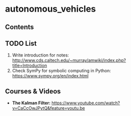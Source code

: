 # autonomous_vehicles

## Contents

## TODO List

1. Write introduction for notes: http://www.cds.caltech.edu/~murray/amwiki/index.php?title=Introduction
2. Check SymPy for symbolic computing in Python: https://www.sympy.org/en/index.html

## Courses & Videos

- **The Kalman Filter:** https://www.youtube.com/watch?v=CaCcOwJPytQ&feature=youtu.be

